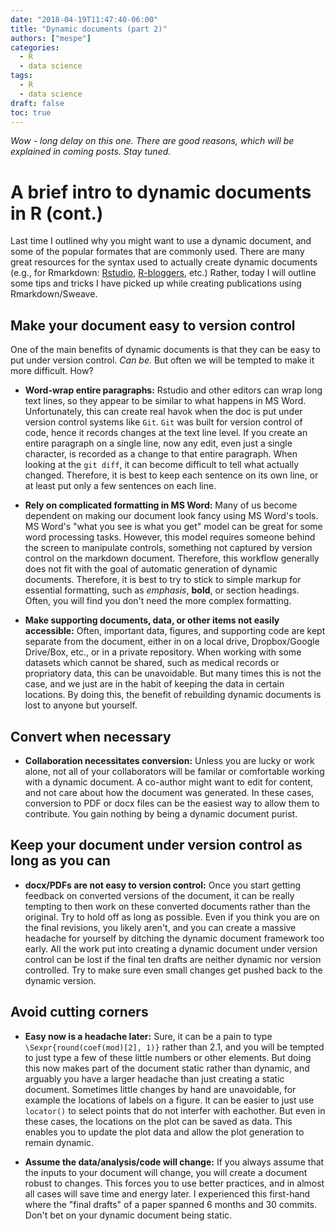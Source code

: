 ```yaml
---
date: "2018-04-19T11:47:40-06:00"
title: "Dynamic documents (part 2)"
authors: ["mespe"]
categories:
  - R
  - data science
tags:
  - R
  - data science
draft: false
toc: true
---
```


*Wow - long delay on this one. There are good reasons, which will be explained in coming posts. Stay tuned.*

# A brief intro to dynamic documents in R (cont.)

Last time I outlined why you might want to use a dynamic document, and some of the popular formates that are commonly used.
There are many great resources for the syntax used to actually create dynamic documents (e.g., for Rmarkdown: [Rstudio](https://rmarkdown.rstudio.com/), [R-bloggers](https://www.r-bloggers.com/r-markdown-and-knitr-tutorial-part-1/), etc.)
Rather, today I will outline some tips and tricks I have picked up while creating publications using Rmarkdown/Sweave.

## Make your document easy to version control

One of the main benefits of dynamic documents is that they can be easy to put under version control. 
*Can be.* But often we will be tempted to make it more difficult. How?

  + **Word-wrap entire paragraphs:** Rstudio and other editors can wrap long text lines, so they appear to be similar to what happens in MS Word. 
  Unfortunately, this can create real havok when the doc is put under version control systems like `Git`.
  `Git` was built for version control of code, hence it records changes at the text line level.
  If you create an entire paragraph on a single line, now any edit, even just a single character, is recorded as a change to that entire paragraph.
  When looking at the `git diff`, it can become difficult to tell what actually changed.
  Therefore, it is best to keep each sentence on its own line, or at least put only a few sentences on each line.
  
  + **Rely on complicated formatting in MS Word:** Many of us become dependent on making our document look fancy using MS Word's tools.
  MS Word's "what you see is what you get" model can be great for some word processing tasks.
  However, this model requires someone behind the screen to manipulate controls, something not captured by version control on the markdown document.
  Therefore, this workflow generally does not fit with the goal of automatic generation of dynamic documents. 
  Therefore, it is best to try to stick to simple markup for essential formatting, such as *emphasis*, **bold**, or section headings.
  Often, you will find you don't need the more complex formatting.

  + **Make supporting documents, data, or other items not easily accessible:** 
  Often, important data, figures, and supporting code are kept separate from the document, either in on a local drive, Dropbox/Google Drive/Box, etc., or in a private repository.
  When working with some datasets which cannot be shared, such as medical records or propriatory data, this can be unavoidable.
  But many times this is not the case, and we just are in the habit of keeping the data in certain locations.
  By doing this, the benefit of rebuilding dynamic documents is lost to anyone but yourself.

## Convert when necessary

  + **Collaboration necessitates conversion:** Unless you are lucky or work alone, not all of your collaborators will be familar or comfortable working with a dynamic document.
  A co-author might want to edit for content, and not care about how the document was generated.
  In these cases, conversion to PDF or docx files can be the easiest way to allow them to contribute.
  You gain nothing by being a dynamic document purist. 
  
## Keep your document under version control as long as you can

  + **docx/PDFs are not easy to version control:**
  Once you start getting feedback on converted versions of the document, it can be really tempting to then work on these converted documents rather than the original.
  Try to hold off as long as possible.
  Even if you think you are on the final revisions, you likely aren't, and you can create a massive headache for yourself by ditching the dynamic document framework too early.
  All the work put into creating a dynamic document under version control can be lost if the final ten drafts are neither dynamic nor version controlled.
  Try to make sure even small changes get pushed back to the dynamic version.
  
## Avoid cutting corners

  + **Easy now is a headache later:**
  Sure, it can be a pain to type `\Sexpr{round(coef(mod)[2], 1)}` rather than 2.1, and you will be tempted to just type a few of these little numbers or other elements. 
  But doing this now makes part of the document static rather than dynamic, and arguably you have a larger headache than just creating a static document.
  Sometimes little changes by hand are unavoidable, for example the locations of labels on a figure. 
  It can be easier to just use `locator()` to select points that do not interfer with eachother.
  But even in these cases, the locations on the plot can be saved as data.
  This enables you to update the plot data and allow the plot generation to remain dynamic.
  
  + **Assume the data/analysis/code will change:**
  If you always assume that the inputs to your document will change, you will create a document robust to changes.
  This forces you to use better practices, and in almost all cases will save time and energy later.
  I experienced this first-hand where the "final drafts" of a paper spanned 6 months and 30 commits.
  Don't bet on your dynamic document being static.

